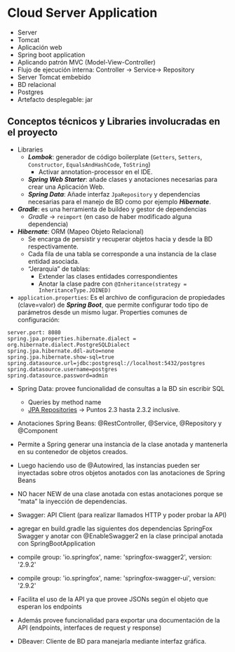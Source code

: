# Cloud Server Application

-   Server
-   Tomcat
-   Aplicación web
-   Spring boot application
-   Aplicando patrón MVC (Model-View-Controller)
-   Flujo de ejecución interna: Controller → Service→ Repository
-   Server Tomcat embebido
-   BD relacional
-   Postgres
-   Artefacto desplegable: jar
## Conceptos técnicos y Libraries involucradas en el proyecto

-   Libraries
	-   ***Lombok***: generador de código boilerplate (`Getters`, `Setters`, `Constructor`, `EqualsAndHashCode`, `ToString`)
		-   Activar annotation-processor en el IDE.
	-   ***Spring Web Starter***: añade clases y anotaciones necesarias para crear una Aplicación Web.
	-   ***Spring Data***: Añade interfaz `JpaRepository` y dependencias necesarias para el manejo de BD como por ejemplo ***Hibernate***.
-   ***Gradle***: es una herramienta de buildeo y gestor de dependencias
	-   *Gradle* → `reimport` (en caso de haber modificado alguna dependencia)
-   ***Hibernate***: ORM (Mapeo Objeto Relacional)
	-   Se encarga de persistir y recuperar objetos hacia y desde la BD respectivamente.
	-   Cada fila de una tabla se corresponde a una instancia de la clase entidad asociada.
	-   “Jerarquia” de tablas:
		-   Extender las clases entidades correspondientes    
		-   Anotar la clase padre con `@Inheritance(strategy = InheritanceType.JOINED)`
-   `application.properties`: Es el archivo de configuracion de propiedades (clave=valor) de ***Spring Boot***, que permite configurar todo tipo de parámetros desde un mismo lugar. Properties comunes de configuración:
```properties
server.port: 8080
spring.jpa.properties.hibernate.dialect = org.hibernate.dialect.PostgreSQLDialect
spring.jpa.hibernate.ddl-auto=none
spring.jpa.hibernate.show-sql=true
spring.datasource.url=jdbc:postgresql://localhost:5432/postgres
spring.datasource.username=postgres
spring.datasource.password=admin
```
- Spring Data: provee funcionalidad de consultas a la BD sin escribir SQL
	-   Queries by method name
	-   [JPA Repositories](https://docs.spring.io/spring-data/jpa/docs/1.5.0.RELEASE/reference/html/jpa.repositories.html) → Puntos 2.3 hasta 2.3.2 inclusive.

-   Anotaciones Spring Beans: @RestController, @Service, @Repository y @Component
    

-   Permite a Spring generar una instancia de la clase anotada y mantenerla en su contenedor de objetos creados.
    
-   Luego haciendo uso de @Autowired, las instancias pueden ser inyectadas sobre otros objetos anotados con las anotaciones de Spring Beans
    
-   NO hacer NEW de una clase anotada con estas anotaciones porque se “mata” la inyección de dependencias.
    

-   Swagger: API Client (para realizar llamados HTTP y poder probar la API)
    

-   agregar en build.gradle las siguientes dos dependencias SpringFox Swagger y anotar con @EnableSwagger2 en la clase principal anotada con SpringBootApplication
    

-   compile group: 'io.springfox', name: 'springfox-swagger2', version: '2.9.2'
    
-   compile group: 'io.springfox', name: 'springfox-swagger-ui', version: '2.9.2'
    

  

-   Facilita el uso de la API ya que provee JSONs según el objeto que esperan los endpoints
    
-   Además provee funcionalidad para exportar una documentación de la API (endpoints, interfaces de request y response)
    

-   DBeaver: Cliente de BD para manejarla mediante interfaz gráfica.
<!--stackedit_data:
eyJoaXN0b3J5IjpbLTQzMTI3NTk1MSwtMTI2NzQ0NTUyXX0=
-->